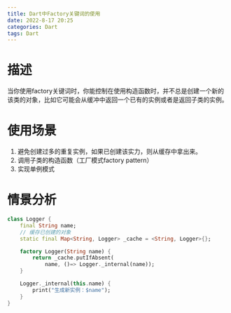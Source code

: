 ```yaml
---
title: Dart中Factory关键词的使用
date: 2022-8-17 20:25
categories: Dart
tags: Dart
---
```

# 描述
当你使用factory关键词时，你能控制在使用构造函数时，并不总是创建一个新的该类的对象，比如它可能会从缓冲中返回一个已有的实例或者是返回子类的实例。
# 使用场景
1. 避免创建过多的重复实例，如果已创建该实力，则从缓存中拿出来。
2. 调用子类的构造函数（工厂模式factory pattern）
3. 实现单例模式

# 情景分析
```Dart
class Logger {
    final String name;
    // 缓存已创建的对象
    static final Map<String, Logger> _cache = <String, Logger>{};

    factory Logger(String name) {
        return _cache.putIfAbsent(
            name, ()=> Logger._internal(name));
    }

    Logger._internal(this.name) {
        print("生成新实例：$name");
    }
}
```